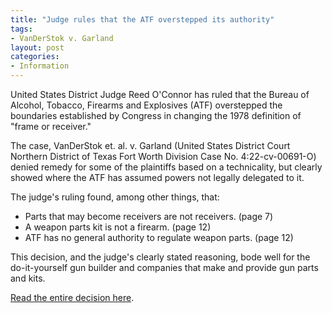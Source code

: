 ```yaml
---
title: "Judge rules that the ATF overstepped its authority"
tags:
- VanDerStok v. Garland
layout: post
categories:
- Information
---
```


United States District Judge Reed O'Connor has ruled that the Bureau of Alcohol, Tobacco, Firearms and Explosives (ATF) overstepped the boundaries established by Congress in changing the 1978 definition of "frame or receiver."

The case, VanDerStok et. al. v. Garland (United States District Court Northern District of Texas Fort Worth Division Case No. 4:22-cv-00691-O) denied remedy for some of the plaintiffs based on a technicality, but clearly showed where the ATF has assumed powers not legally delegated to it.

The judge's ruling found, among other things, that:

- Parts that may become receivers are not receivers. (page 7)
- A weapon parts kit is not a firearm. (page 12)
- ATF has no general authority to regulate weapon parts. (page 12)

This decision, and the judge's clearly stated reasoning, bode well for the do-it-yourself gun builder and companies that make and provide gun parts and kits.

[Read the entire decision here](https://www.trigger-treat.com/20220902-vanderstock-v-garland/).
